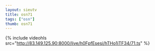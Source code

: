 ```yaml
--- 
layout: sieutv
title: osn71
tags: ["osn"]
thumb: osn71
---
```

{% include videohls src="http://83.149.125.90:8000/live/h0FpfEsesi/hTHo1iTF34/71.ts" %}
